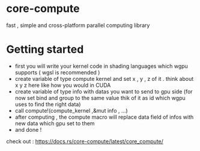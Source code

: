 # core-compute
fast , simple and cross-platform parallel computing library

# Getting started
- first you will write your kernel code in shading languages which wgpu supports ( wgsl is recommended )
- create variable of type compute kernel and set x , y , z of it . think about x y z here like how you would in CUDA
- create variable of type info with datas you want to send to gpu side (for now set bind and group to the same value thik of it as id which wgpu uses to find the right data)
- call compute!(compute_kernel ,&mut info , ...)
- after computing , the compute macro will replace data field of infos with new data which gpu set to them
- and done !

check out : 
https://docs.rs/core-compute/latest/core_compute/
